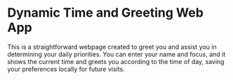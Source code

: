 # Dynamic Time and Greeting Web App

This is a straightforward webpage created to greet you and assist you in determining your daily priorities. You can enter your name and focus, and it shows the current time and greets you according to the time of day, saving your preferences locally for future visits.



